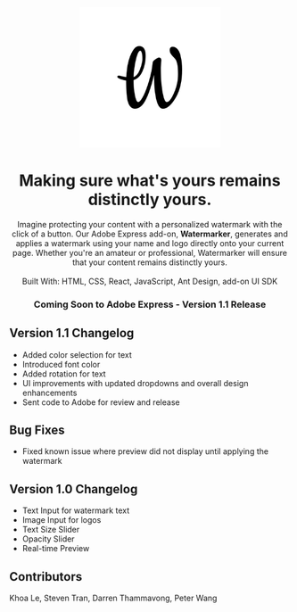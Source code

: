 <p align="center">
  <img src="https://raw.githubusercontent.com/lenhatdangkhoa/ugahacks9/main/src/transparent.png"
       width="50%"
       height="50%"
       alt="Logo of Watermarker" />
</p>

<h1 align="center">Making sure what's yours remains distinctly yours.</h1>

<p align="center">
  Imagine protecting your content with a personalized watermark with the click of a button. Our Adobe Express add-on, <strong>Watermarker</strong>, generates and applies a watermark using your name and logo directly onto your current page. Whether you're an amateur or professional, Watermarker will ensure that your content remains distinctly yours.
  <br><br>
  Built With: HTML, CSS, React, JavaScript, Ant Design, add-on UI SDK
</p>

<h3 align="center">Coming Soon to Adobe Express - Version 1.1 Release</h3>

<h2>Version 1.1 Changelog</h2>
<ul>
  <li>Added color selection for text</li>
  <li>Introduced font color</li>
  <li>Added rotation for text</li>
  <li>UI improvements with updated dropdowns and overall design enhancements</li>
  <li>Sent code to Adobe for review and release</li>
</ul>
<h2>Bug Fixes</h2>
<ul>
  <li>Fixed known issue where preview did not display until applying the watermark</li>
</ul>

<h2>Version 1.0 Changelog</h2>
<ul>
  <li>Text Input for watermark text</li>
  <li>Image Input for logos</li>
  <li>Text Size Slider</li>
  <li>Opacity Slider</li>
  <li>Real-time Preview</li>
</ul>

<h2>Contributors</h2>
<p>Khoa Le, Steven Tran, Darren Thammavong, Peter Wang</p>
